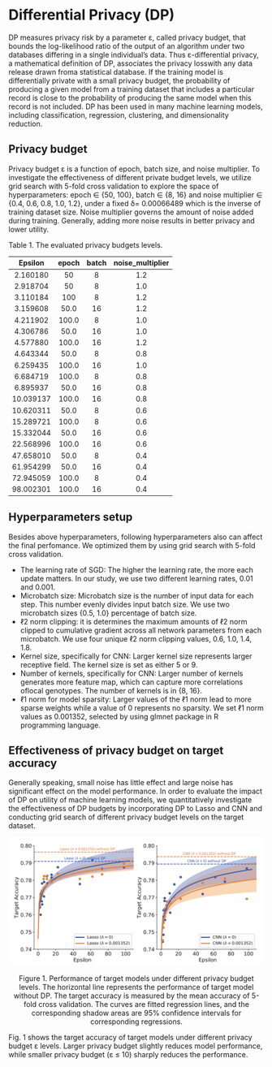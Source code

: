 # Differential Privacy (DP)
DP measures privacy risk by a parameter ε, called privacy budget, that bounds the log-likelihood ratio of the output of an algorithm under two databases differing in a single individual’s data. Thus ε-differential privacy, a mathematical definition of DP, associates the privacy losswith any data release drawn froma statistical database. If the training model is differentially private with a small privacy budget, the probability of producing a given model from a training dataset that includes a particular record is close to the probability of producing the same model when this record is not included. DP has been used in many machine learning models, including classification, regression, clustering, and dimensionality reduction.

## Privacy budget
Privacy budget ε is a function of epoch, batch size, and noise multiplier. To investigate the effectiveness of different private budget levels, we utilize grid search with 5-fold cross validation to explore the space of hyperparameters: epoch ∈ {50, 100}, batch ∈ {8, 16} and noise multiplier ∈ {0.4, 0.6, 0.8, 1.0, 1.2}, under a fixed δ= 0.00066489 which is the inverse of training dataset size. Noise multiplier governs the amount of noise added during training. Generally, adding more noise results in better privacy and lower utility.

Table 1. The evaluated privacy budgets levels.

|  Epsilon  	| epoch 	| batch 	| noise_multiplier 	|
|:---------:  |:-----:	|:-----:	|:----------------:	|
| 2.160180  	| 50    	|   8   	|        1.2       	|
| 2.918704  	| 50    	|   8   	|        1.0       	|
| 3.110184  	| 100   	|   8   	|        1.2       	|
| 3.159608  	| 50.0  	|   16  	|        1.2       	|
| 4.211902  	| 100.0 	|   8   	|        1.0       	|
| 4.306786  	| 50.0  	|   16  	|        1.0       	|
| 4.577880  	| 100.0 	|   16  	|        1.2       	|
| 4.643344  	| 50.0  	|   8   	|        0.8       	|
| 6.259435  	| 100.0 	|   16  	|        1.0       	|
| 6.684719  	| 100.0 	|   8   	|        0.8       	|
| 6.895937  	| 50.0  	|   16  	|        0.8       	|
| 10.039137 	| 100.0 	|   16  	|        0.8       	|
| 10.620311 	| 50.0  	|   8   	|        0.6       	|
| 15.289721 	| 100.0 	|   8   	|        0.6       	|
| 15.332044 	| 50.0  	|   16  	|        0.6       	|
| 22.568996 	| 100.0 	|   16  	|        0.6       	|
| 47.658010 	| 50.0  	|   8   	|        0.4       	|
| 61.954299 	| 50.0  	|   16  	|        0.4       	|
| 72.945059 	| 100.0 	|   8   	|        0.4       	|
| 98.002301 	| 100.0 	|   16  	|        0.4       	|


## Hyperparameters setup
Besides above hyperparameters, following hyperparameters also can affect the final perfomance. We optimized them by using grid search with 5-fold cross validation. 
* The learning rate of SGD: The higher the learning rate, the more each update matters. In our study, we use two different learning rates, 0.01 and 0.001.
* Microbatch size: Microbatch size is the number of input data for each step. This number evenly divides input batch size. We use two microbatch sizes {0.5, 1.0} percentage of batch size.
* ℓ2 norm clipping: it is determines the maximum amounts of ℓ2 norm clipped to cumulative gradient across all network parameters from each microbatch. We use four unique ℓ2 norm clipping values, 0.6, 1.0, 1.4, 1.8.
* Kernel size, specifically for CNN: Larger kernel size represents larger receptive field. The kernel size is set as either 5 or 9. 
* Number of kernels, specifically for CNN: Larger number of kernels generates more feature map, which can capture more correlations oflocal genotypes. The number of kernels is in {8, 16}.
* ℓ1 norm for model sparsity: Larger values of the ℓ1 norm lead to more sparse weights while a value of 0 represents no sparsity. We set ℓ1 norm values as 0.001352, selected by using glmnet package in R programming language.


## Effectiveness of privacy budget on target accuracy

Generally speaking, small noise has little effect and large noise has significant effect on the model performance. In order to evaluate the impact of DP on utility of machine learning models, we quantitatively investigate the effectiveness of DP budgets by incorporating DP to Lasso and CNN and conducting grid search of different privacy budget levels on the target dataset. 

<div align="center">
<img src="target-model-dp.png" width="700" />
<p align="justice"> Figure 1. Performance of target models under different privacy budget levels. The horizontal line represents the performance of target model without DP. The target accuracy is measured by the mean accuracy of 5-fold cross validation. The curves are fitted regression lines, and the corresponding shadow areas are 95% confidence intervals for corresponding regressions.</p>
</div>

Fig. 1 shows the target accuracy of target models under different privacy budget ε levels. Larger privacy budget slightly reduces model performance, while smaller privacy budget (ε ≤ 10) sharply reduces the performance.  